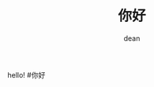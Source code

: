﻿---
layout:            post
title:             "你好"
menutitle:         "你好"
category:          first
author:            dean
tags:              first
language:          ZH
---

hello!
#你好
